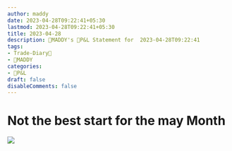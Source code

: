 ```yaml
---
author: maddy
date: 2023-04-28T09:22:41+05:30
lastmod: 2023-04-28T09:22:41+05:30
title: 2023-04-28
description: 🧔MADDY's 💸P&L Statement for  2023-04-28T09:22:41 
tags:
- Trade-Diary📗
- 🧔MADDY
categories: 
- 💸P&L
draft: false
disableComments: false
---
```

# Not the best start for the may Month

![](https://i.imgur.com/WPiSYUc.png)
